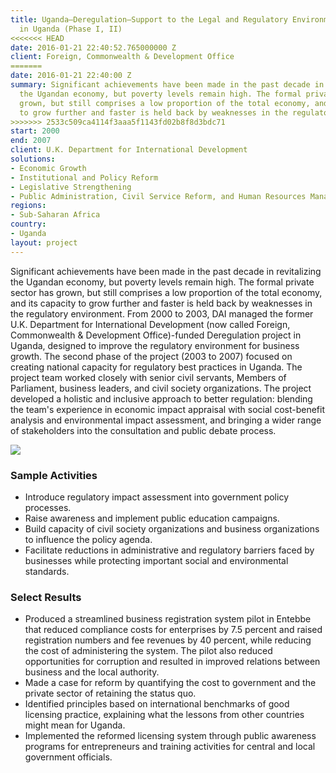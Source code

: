 ```yaml
---
title: Uganda—Deregulation—Support to the Legal and Regulatory Environment for Business
  in Uganda (Phase I, II)
<<<<<<< HEAD
date: 2016-01-21 22:40:52.765000000 Z
client: Foreign, Commonwealth & Development Office
=======
date: 2016-01-21 22:40:00 Z
summary: Significant achievements have been made in the past decade in revitalizing
  the Ugandan economy, but poverty levels remain high. The formal private sector has
  grown, but still comprises a low proportion of the total economy, and its capacity
  to grow further and faster is held back by weaknesses in the regulatory environment.
>>>>>>> 2533c509ca4114f3aaa5f1143fd02b8f8d3bdc71
start: 2000
end: 2007
client: U.K. Department for International Development
solutions:
- Economic Growth
- Institutional and Policy Reform
- Legislative Strengthening
- Public Administration, Civil Service Reform, and Human Resources Management
regions:
- Sub-Saharan Africa
country:
- Uganda
layout: project
---
```


Significant achievements have been made in the past decade in revitalizing the Ugandan economy, but poverty levels remain high. The formal private sector has grown, but still comprises a low proportion of the total economy, and its capacity to grow further and faster is held back by weaknesses in the regulatory environment. From 2000 to 2003, DAI managed the former U.K. Department for International Development (now called Foreign, Commonwealth & Development Office)-funded  Deregulation project in Uganda, designed to improve the regulatory environment for business growth. The second phase of the project (2003 to 2007) focused on creating national capacity for regulatory best practices in Uganda. The project team worked closely with senior civil servants, Members of Parliament, business leaders, and civil society organizations. The project developed a holistic and inclusive approach to better regulation: blending the team's experience in economic impact appraisal with social cost-benefit analysis and environmental impact assessment, and bringing a wider range of stakeholders into the consultation and public debate process.

![][1]

### Sample Activities

* Introduce regulatory impact assessment into government policy processes.
* Raise awareness and implement public education campaigns.
* Build capacity of civil society organizations and business organizations to influence the policy agenda.
* Facilitate reductions in administrative and regulatory barriers faced by businesses while protecting important social and environmental standards.

### Select Results

* Produced a streamlined business registration system pilot in Entebbe that reduced compliance costs for enterprises by 7.5 percent and raised registration numbers and fee revenues by 40 percent, while reducing the cost of administering the system. The pilot also reduced opportunities for corruption and resulted in improved relations between business and the local authority.
* Made a case for reform by quantifying the cost to government and the private sector of retaining the status quo.
* Identified principles based on international benchmarks of good licensing practice, explaining what the lessons from other countries might mean for Uganda.
* Implemented the reformed licensing system through public awareness programs for entrepreneurs and training activities for central and local government officials.

[1]: https://assetify-dai.com/projects/UgandaDeregulation_0.jpg